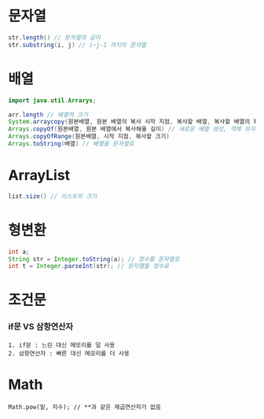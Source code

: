# 문자열

```java
str.length() // 문자열의 길이
str.substring(i, j) // i~j-1 까지의 문자열
```

# 배열

```java
import java.util.Arrarys;

arr.length // 배열의 크기
System.arraycopy(원본배열, 원본 배열의 복사 시작 지점, 복사할 배열, 복사할 배열의 복사 시작 지점, 복사할 크기) // 객체 유지
Arrays.copyOf(원본배열, 원본 배열에서 복사해올 길이) // 새로운 배열 생성, 객체 유지 x, 더 빠름
Arrays.copyOfRange(원본배열, 시작 지점, 복사할 크기)
Arrays.toString(배열) // 배열을 문자열로
```

# ArrayList

```java
list.size() // 리스트의 크기
```

# 형변환

```java
int a;
String str = Integer.toString(a); // 정수를 문자열로
int t = Integer.parseInt(str); // 문자열을 정수로
```

# 조건문

### if문 VS 삼항연산자

    1. if문 : 느린 대신 메모리를 덜 사용
    2. 삼항연산자 : 빠른 대신 메모리를 더 사용

# Math

```
Math.pow(밑, 지수); // **과 같은 제곱연산자가 없음
```
